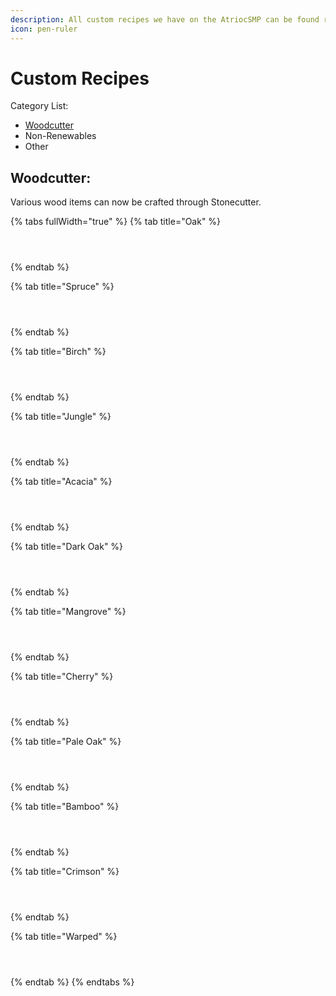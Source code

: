 ```yaml
---
description: All custom recipes we have on the AtriocSMP can be found right here
icon: pen-ruler
---
```


# Custom Recipes

Category List:

* [Woodcutter](custom-recipes.md#woodcutter)
* Non-Renewables
* Other



## Woodcutter:

Various wood items can now be crafted through Stonecutter.

{% tabs fullWidth="true" %}
{% tab title="Oak" %}
<div><figure><img src=".gitbook/assets/oak_log.png" alt=""><figcaption></figcaption></figure> <figure><img src=".gitbook/assets/oak_wood.png" alt=""><figcaption></figcaption></figure> <figure><img src=".gitbook/assets/oak_planks.png" alt=""><figcaption></figcaption></figure></div>
{% endtab %}

{% tab title="Spruce" %}
<div><figure><img src=".gitbook/assets/spruce_log.png" alt=""><figcaption></figcaption></figure> <figure><img src=".gitbook/assets/spruce_wood.png" alt=""><figcaption></figcaption></figure> <figure><img src=".gitbook/assets/spruce_planks.png" alt=""><figcaption></figcaption></figure></div>
{% endtab %}

{% tab title="Birch" %}
<div><figure><img src=".gitbook/assets/birch_log.png" alt=""><figcaption></figcaption></figure> <figure><img src=".gitbook/assets/birch_wood.png" alt=""><figcaption></figcaption></figure> <figure><img src=".gitbook/assets/birch_planks.png" alt=""><figcaption></figcaption></figure></div>
{% endtab %}

{% tab title="Jungle" %}
<div><figure><img src=".gitbook/assets/jungle_log.png" alt=""><figcaption></figcaption></figure> <figure><img src=".gitbook/assets/jungle_wood.png" alt=""><figcaption></figcaption></figure> <figure><img src=".gitbook/assets/jungle_planks.png" alt=""><figcaption></figcaption></figure></div>
{% endtab %}

{% tab title="Acacia" %}
<div><figure><img src=".gitbook/assets/acacia_log.png" alt=""><figcaption></figcaption></figure> <figure><img src=".gitbook/assets/acacia_wood.png" alt=""><figcaption></figcaption></figure> <figure><img src=".gitbook/assets/acacia_planks.png" alt=""><figcaption></figcaption></figure></div>
{% endtab %}

{% tab title="Dark Oak" %}
<div><figure><img src=".gitbook/assets/dark_oak_log.png" alt=""><figcaption></figcaption></figure> <figure><img src=".gitbook/assets/dark_oak_wood.png" alt=""><figcaption></figcaption></figure> <figure><img src=".gitbook/assets/dark_oak_planks.png" alt=""><figcaption></figcaption></figure></div>
{% endtab %}

{% tab title="Mangrove" %}
<div><figure><img src=".gitbook/assets/mangrove_log.png" alt=""><figcaption></figcaption></figure> <figure><img src=".gitbook/assets/mangrove_wood.png" alt=""><figcaption></figcaption></figure> <figure><img src=".gitbook/assets/mangrove_planks.png" alt=""><figcaption></figcaption></figure></div>
{% endtab %}

{% tab title="Cherry" %}
<div><figure><img src=".gitbook/assets/cherry_log.png" alt=""><figcaption></figcaption></figure> <figure><img src=".gitbook/assets/cherry_wood.png" alt=""><figcaption></figcaption></figure> <figure><img src=".gitbook/assets/cherry_planks.png" alt=""><figcaption></figcaption></figure></div>
{% endtab %}

{% tab title="Pale Oak" %}
<div><figure><img src=".gitbook/assets/pale_oak_log.png" alt=""><figcaption></figcaption></figure> <figure><img src=".gitbook/assets/pale_oak_wood.png" alt=""><figcaption></figcaption></figure> <figure><img src=".gitbook/assets/pale_oak_planks.png" alt=""><figcaption></figcaption></figure></div>
{% endtab %}

{% tab title="Bamboo" %}
<div><figure><img src=".gitbook/assets/bamboo_log.png" alt=""><figcaption></figcaption></figure> <figure><img src=".gitbook/assets/bamboo_wood.png" alt=""><figcaption></figcaption></figure> <figure><img src=".gitbook/assets/bamboo_planks.png" alt=""><figcaption></figcaption></figure></div>
{% endtab %}

{% tab title="Crimson" %}
<div><figure><img src=".gitbook/assets/crimson_log.png" alt=""><figcaption></figcaption></figure> <figure><img src=".gitbook/assets/crimson_wood.png" alt=""><figcaption></figcaption></figure> <figure><img src=".gitbook/assets/crimson_planks.png" alt=""><figcaption></figcaption></figure></div>
{% endtab %}

{% tab title="Warped" %}
<div><figure><img src=".gitbook/assets/warped_log.png" alt=""><figcaption></figcaption></figure> <figure><img src=".gitbook/assets/warped_wood.png" alt=""><figcaption></figcaption></figure> <figure><img src=".gitbook/assets/warped_planks.png" alt=""><figcaption></figcaption></figure></div>
{% endtab %}
{% endtabs %}
